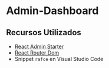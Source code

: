 # Admin-Dashboard

## Recursos Utilizados

- [React Admin Starter](https://github.com/safak/react-admin-ui/tree/starter)
- [React Router Dom](https://reactrouter.com/en/main/start/overview)
- Snippet `rafce` en Visual Studio Code